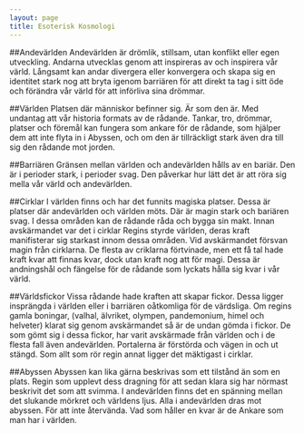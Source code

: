 ```yaml
---
layout: page
title: Esoterisk Kosmologi
---
```

##Andevärlden
Andevärlden är drömlik, stillsam, utan konflikt eller egen utveckling. Andarna utvecklas genom att inspireras av och inspirera vår värld. Långsamt kan andar divergera eller konvergera och skapa sig en identitet stark nog att bryta igenom barriären för att direkt ta tag i sitt öde och förändra vår värld för att införliva sina drömmar.

##Världen
Platsen där människor befinner sig. Är som den är. Med undantag att 
vår historia formats av de rådande. Tankar, tro, drömmar, platser och föremål kan fungera som ankare för de rådande, som hjälper dem att inte flyta in i Abyssen, och om den är tillräckligt stark även dra till sig den rådande mot jorden.

##Barriären
Gränsen mellan världen och andevärlden hålls av en bariär. Den är i perioder stark, i perioder svag. Den påverkar hur lätt det är att röra sig mella vår värld och andevärlden.

##Cirklar
I världen finns och har det funnits magiska platser. Dessa är platser där andevärlden  och världen möts. Där är magin stark och bariären svag. I dessa områden kan de rådande råda och bygga sin makt.
Innan avskärmandet var det i cirklar Regins styrde världen, deras kraft manifisterar sig starkast innom dessa områden. Vid avskärmandet försvan magin från cirklarna. De flesta av criklarna förtvinade, men ett få tal hade kraft kvar att finnas kvar, dock utan kraft nog att för magi. Dessa är andningshål och fängelse för de rådande som lyckats hålla sig kvar i vår värld.

##Världsfickor
Vissa rådande hade kraften att skapar fickor. Dessa ligger insprängda i världen eller i barriären oåtkomliga för de värdsliga. Om regins gamla boningar, (valhal, älvriket, olympen, pandemonium, himel och helveter) klarat sig genom avskärmandet så är de undan gömda i fickor.  De som gömt sig i dessa fickor, har varit avskärmade från världen och i de flesta fall även andevärlden. Portalerna är förstörda och vägen in och ut stängd. Som allt som rör regin annat ligger det mäktigast i cirklar.

##Abyssen
Abyssen kan lika gärna beskrivas som ett tilstånd än som en plats. Regin som upplevt dess dragning för att sedan klara sig har nörmast beskrivit det som att svimma. I andevärlden finns det en spänning mellan det slukande mörkret och världens ljus. Alla i andevärlden dras mot abyssen. För att inte återvända. Vad som håller en kvar är de Ankare som man har i världen.

